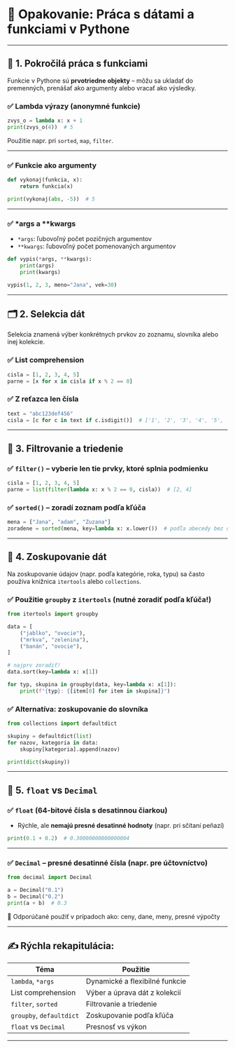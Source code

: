 # 🧠 Opakovanie: Práca s dátami a funkciami v Pythone

---

## 🧩 1. Pokročilá práca s funkciami

Funkcie v Pythone sú **prvotriedne objekty** – môžu sa ukladať do premenných, prenášať ako argumenty alebo vracať ako výsledky.

### ✅ Lambda výrazy (anonymné funkcie)

```python
zvys_o = lambda x: x + 1
print(zvys_o(4))  # 5
```

Použitie napr. pri `sorted`, `map`, `filter`.

---

### ✅ Funkcie ako argumenty

```python
def vykonaj(funkcia, x):
    return funkcia(x)

print(vykonaj(abs, -5))  # 5
```

---

### ✅ \*args a \*\*kwargs

* `*args`: ľubovoľný počet pozičných argumentov
* `**kwargs`: ľubovoľný počet pomenovaných argumentov

```python
def vypis(*args, **kwargs):
    print(args)
    print(kwargs)

vypis(1, 2, 3, meno="Jana", vek=30)
```

---

## 🗂️ 2. Selekcia dát

Selekcia znamená výber konkrétnych prvkov zo zoznamu, slovníka alebo inej kolekcie.

### ✅ List comprehension

```python
cisla = [1, 2, 3, 4, 5]
parne = [x for x in cisla if x % 2 == 0]
```

### ✅ Z reťazca len čísla

```python
text = "abc123def456"
cisla = [c for c in text if c.isdigit()]  # ['1', '2', '3', '4', '5', '6']
```

---

## 🧹 3. Filtrovanie a triedenie

### ✅ `filter()` – vyberie len tie prvky, ktoré splnia podmienku

```python
cisla = [1, 2, 3, 4, 5]
parne = list(filter(lambda x: x % 2 == 0, cisla))  # [2, 4]
```

### ✅ `sorted()` – zoradí zoznam podľa kľúča

```python
mena = ["Jana", "adam", "Zuzana"]
zoradene = sorted(mena, key=lambda x: x.lower())  # podľa abecedy bez ohľadu na veľkosť
```

---

## 🧮 4. Zoskupovanie dát

Na zoskupovanie údajov (napr. podľa kategórie, roka, typu) sa často používa knižnica `itertools` alebo `collections`.

### ✅ Použitie `groupby` z `itertools` (nutné zoradiť podľa kľúča!)

```python
from itertools import groupby

data = [
    ("jablko", "ovocie"),
    ("mrkva", "zelenina"),
    ("banán", "ovocie"),
]

# najprv zoradiť!
data.sort(key=lambda x: x[1])

for typ, skupina in groupby(data, key=lambda x: x[1]):
    print(f"{typ}: {[item[0] for item in skupina]}")
```

### ✅ Alternatíva: zoskupovanie do slovníka

```python
from collections import defaultdict

skupiny = defaultdict(list)
for nazov, kategoria in data:
    skupiny[kategoria].append(nazov)

print(dict(skupiny))
```

---

## 🔢 5. `float` vs `Decimal`

### ✅ `float` (64-bitové čísla s desatinnou čiarkou)

* Rýchle, ale **nemajú presné desatinné hodnoty** (napr. pri sčítaní peňazí)

```python
print(0.1 + 0.2)  # 0.30000000000000004
```

---

### ✅ `Decimal` – presné desatinné čísla (napr. pre účtovníctvo)

```python
from decimal import Decimal

a = Decimal("0.1")
b = Decimal("0.2")
print(a + b)  # 0.3
```

📌 Odporúčané použiť v prípadoch ako: ceny, dane, meny, presné výpočty

---

## ✍️ Rýchla rekapitulácia:

| Téma                     | Použitie                       |
| ------------------------ | ------------------------------ |
| `lambda`, `*args`        | Dynamické a flexibilné funkcie |
| List comprehension       | Výber a úprava dát z kolekcií  |
| `filter`, `sorted`       | Filtrovanie a triedenie        |
| `groupby`, `defaultdict` | Zoskupovanie podľa kľúča       |
| `float` vs `Decimal`     | Presnosť vs výkon              |

---
